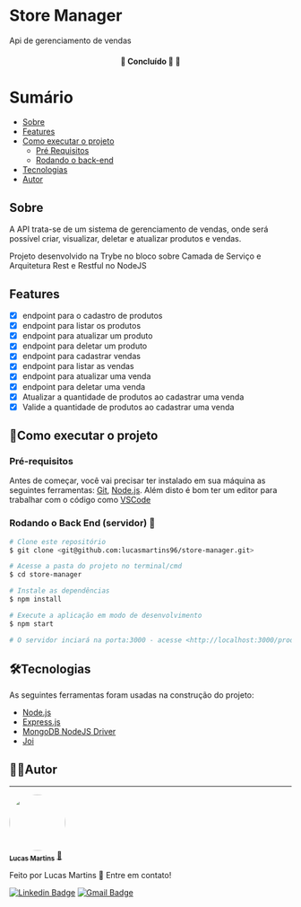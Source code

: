 # Store Manager
Api de gerenciamento de vendas

<h4 align="center"> 
	🚧 Concluído 🚀  🚧
</h4>

Sumário
=================
<!--ts-->
  * [Sobre](#sobre)
  * [Features](#features)
  * [Como executar o projeto](#como-executar-o-projeto)
    * [Pré Requisitos](#pré-requisitos)
    * [Rodando o back-end](#rodando-o-back-end-servidor-)
  * [Tecnologias](#-tecnologias)
  * [Autor](#%EF%B8%8Fautor)
<!--te-->

## Sobre
A API trata-se de um sistema de gerenciamento de vendas, onde será possível criar, visualizar, deletar e atualizar produtos e vendas.

Projeto desenvolvido na Trybe no bloco sobre Camada de Serviço e Arquitetura Rest e Restful no NodeJS

## Features
- [x] endpoint para o cadastro de produtos
- [x] endpoint para listar os produtos
- [x] endpoint para atualizar um produto
- [x] endpoint para deletar um produto
- [x] endpoint para cadastrar vendas
- [x] endpoint para listar as vendas
- [x] endpoint para atualizar uma venda
- [x] endpoint para deletar uma venda
- [x] Atualizar a quantidade de produtos ao cadastrar uma venda
- [x] Valide a quantidade de produtos ao cadastrar uma venda

## 🚀Como executar o projeto
### Pré-requisitos

Antes de começar, você vai precisar ter instalado em sua máquina as seguintes ferramentas:
[Git](https://git-scm.com), [Node.js](https://nodejs.org/en/). 
Além disto é bom ter um editor para trabalhar com o código como [VSCode](https://code.visualstudio.com/)

### Rodando o Back End (servidor) 🎲

```bash
# Clone este repositório
$ git clone <git@github.com:lucasmartins96/store-manager.git>

# Acesse a pasta do projeto no terminal/cmd
$ cd store-manager

# Instale as dependências
$ npm install

# Execute a aplicação em modo de desenvolvimento
$ npm start

# O servidor inciará na porta:3000 - acesse <http://localhost:3000/products>
```
## 🛠Tecnologias 

As seguintes ferramentas foram usadas na construção do projeto:

- [Node.js](https://nodejs.org/en/)
- [Express.js](https://expressjs.com/)
- [MongoDB NodeJS Driver
](http://mongodb.github.io/node-mongodb-native/3.6/api/index.html)
- [Joi](https://joi.dev/api/)

## 🦸‍♂️Autor
---

<a href="https://github.com/lucasmartins96">
 <img style="border-radius: 50%;" src="https://i.ibb.co/9qyGrPz/133705661-2282303861913690-7277653750101206726-o.jpg" width="100px;" alt=""/>
 <br />
 <sub><b>Lucas Martins</b></sub></a> <a href="https://github.com/lucasmartins96" title="Rocketseat">🚀</a>


Feito por Lucas Martins 👋 Entre em contato!

[![Linkedin Badge](https://img.shields.io/badge/-Lucas%20Martins-blue?style=flat-square&logo=Linkedin&logoColor=white&link=https://www.linkedin.com/in/lumartins-silva/)](https://www.linkedin.com/in/lumartins-silva/) 
[![Gmail Badge](https://img.shields.io/badge/-lucasmartins.dsilva@gmail.com-c14438?style=flat-square&logo=Gmail&logoColor=white&link=mailto:lucasmartins.dsilva@gmail.com)](mailto:lucasmartins.dsilva@gmail.com)
